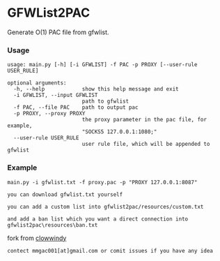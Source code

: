 GFWList2PAC
===========

Generate O(1) PAC file from gfwlist.

### Usage

    usage: main.py [-h] [-i GFWLIST] -f PAC -p PROXY [--user-rule USER_RULE]

    optional arguments:
      -h, --help            show this help message and exit
      -i GFWLIST, --input GFWLIST
                            path to gfwlist
      -f PAC, --file PAC    path to output pac
      -p PROXY, --proxy PROXY
                            the proxy parameter in the pac file, for example,
                            "SOCKS5 127.0.0.1:1080;"
      --user-rule USER_RULE
                            user rule file, which will be appended to gfwlist

### Example

    main.py -i gfwlist.txt -f proxy.pac -p "PROXY 127.0.0.1:8087"

    you can download gfwlist.txt yourself

    you can add a custom list into gfwlist2pac/resources/custom.txt

    and add a ban list which you want a direct connection into gfwlist2pac\resources\ban.txt


fork from [clowwindy](https://github.com/clowwindy/gfwlist2pac)

```
contect mmgac001[at]gmail.com or comit issues if you have any idea
```

